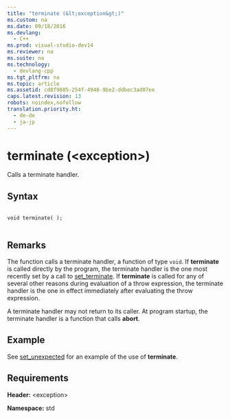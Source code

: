 ```yaml
---
title: "terminate (&lt;exception&gt;)"
ms.custom: na
ms.date: 09/18/2016
ms.devlang: 
  - C++
ms.prod: visual-studio-dev14
ms.reviewer: na
ms.suite: na
ms.technology: 
  - devlang-cpp
ms.tgt_pltfrm: na
ms.topic: article
ms.assetid: cd8f9085-254f-4948-9be2-ddbec3ad07ee
caps.latest.revision: 13
robots: noindex,nofollow
translation.priority.ht: 
  - de-de
  - ja-jp
---
```

# terminate (&lt;exception&gt;)
Calls a terminate handler.  
  
## Syntax  
  
```  
  
void terminate( );  
  
```  
  
## Remarks  
 The function calls a terminate handler, a function of type `void`. If **terminate** is called directly by the program, the terminate handler is the one most recently set by a call to [set_terminate](../vs140/set_terminate---exception--.md). If **terminate** is called for any of several other reasons during evaluation of a throw expression, the terminate handler is the one in effect immediately after evaluating the throw expression.  
  
 A terminate handler may not return to its caller. At program startup, the terminate handler is a function that calls **abort**.  
  
## Example  
 See [set_unexpected](../vs140/set_unexpected---exception--.md) for an example of the use of **terminate**.  
  
## Requirements  
 **Header:** <exception\>  
  
 **Namespace:** std